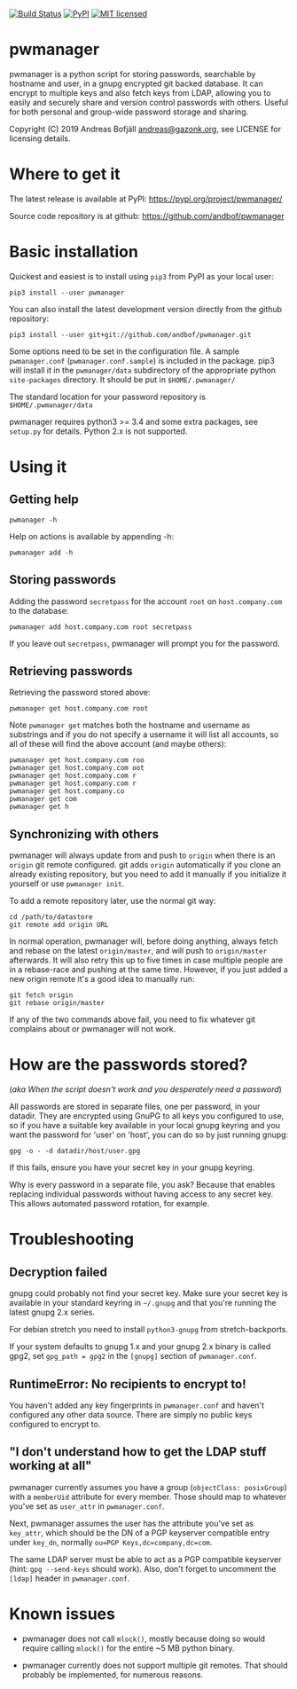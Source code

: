 [![Build Status](https://travis-ci.org/andbof/pwmanager.svg?branch=master)](https://travis-ci.org/andbof/pwmanager)
[![PyPI](https://img.shields.io/pypi/v/pwmanager.svg)](https://pypi.org/project/pwmanager)
[![MIT licensed](https://img.shields.io/github/license/andbof/pwmanager.svg?branch=master)](https://raw.githubusercontent.com/andbof/pwmanager/master/LICENSE)

# pwmanager

pwmanager is a python script for storing passwords, searchable by hostname and
user, in a gnupg encrypted git backed database. It can encrypt to multiple keys
and also fetch keys from LDAP, allowing you to easily and securely share and
version control passwords with others. Useful for both personal and group-wide
password storage and sharing.

Copyright (C) 2019 Andreas Bofjäll <andreas@gazonk.org>, see LICENSE for
licensing details.

# Where to get it

The latest release is available at PyPI: https://pypi.org/project/pwmanager/

Source code repository is at github: https://github.com/andbof/pwmanager

# Basic installation

Quickest and easiest is to install using ``pip3`` from PyPI as your local user:

    pip3 install --user pwmanager

You can also install the latest development version directly from the github
repository:

    pip3 install --user git+git://github.com/andbof/pwmanager.git

Some options need to be set in the configuration file. A sample
``pwmanager.conf`` (``pwmanager.conf.sample``) is included in the package. pip3
will install it in the ``pwmanager/data`` subdirectory of the appropriate
python ``site-packages`` directory. It should be put in ``$HOME/.pwmanager/``

The standard location for your password repository is ``$HOME/.pwmanager/data``

pwmanager requires python3 >= 3.4 and some extra packages, see ``setup.py`` for
details. Python 2.x is not supported.

# Using it

## Getting help

    pwmanager -h

Help on actions is available by appending -h:

    pwmanager add -h

## Storing passwords

Adding the password ``secretpass`` for the account ``root`` on
``host.company.com`` to the database:

    pwmanager add host.company.com root secretpass

If you leave out ``secretpass``, pwmanager will prompt you for the
password.

## Retrieving passwords

Retrieving the password stored above:

    pwmanager get host.company.com root

Note ``pwmanager get`` matches both the hostname and username as substrings and
if you do not specify a username it will list all accounts, so all of these
will find the above account (and maybe others):

    pwmanager get host.company.com roo
    pwmanager get host.company.com oot
    pwmanager get host.company.com r
    pwmanager get host.company.com r
    pwmanager get host.company.co
    pwmanager get com
    pwmanager get h

## Synchronizing with others

pwmanager will always update from and push to ``origin`` when there is an
``origin`` git remote configured. git adds ``origin`` automatically if you
clone an already existing repository, but you need to add it manually if you
initialize it yourself or use ``pwmanager init``.

To add a remote repository later, use the normal git way:

    cd /path/to/datastore
    git remote add origin URL

In normal operation, pwmanager will, before doing anything, always fetch and
rebase on the latest ``origin/master``, and will push to ``origin/master``
afterwards. It will also retry this up to five times in case multiple people
are in a rebase-race and pushing at the same time. However, if you just added a
new origin remote it's a good idea to manually run:

    git fetch origin
    git rebase origin/master

If any of the two commands above fail, you need to fix whatever git complains
about or pwmanager will not work.


# How are the passwords stored?
(_aka When the script doesn't work and you desperately need a password_)

All passwords are stored in separate files, one per password, in your datadir.
They are encrypted using GnuPG to all keys you configured to use, so if you
have a suitable key available in your local gnupg keyring and you want the
password for 'user' on 'host', you can do so by just running gnupg:

    gpg -o - -d datadir/host/user.gpg

If this fails, ensure you have your secret key in your gnupg keyring.

Why is every password in a separate file, you ask? Because that enables
replacing individual passwords without having access to any secret key. This
allows automated password rotation, for example.

# Troubleshooting

## Decryption failed

gnupg could probably not find your secret key. Make sure your secret key is
available in your standard keyring in ``~/.gnupg`` and that you're running the
latest gnupg 2.x series.

For debian stretch you need to install ``python3-gnupg`` from
stretch-backports.

If your system defaults to gnupg 1.x and your gnupg 2.x binary is called gpg2,
set ``gpg_path = gpg2`` in the ``[gnupg]`` section of ``pwmanager.conf``.

## RuntimeError: No recipients to encrypt to!

You haven't added any key fingerprints in ``pwmanager.conf`` and haven't
configured any other data source. There are simply no public keys configured to
encrypt to.

## "I don't understand how to get the LDAP stuff working at all"

pwmanager currently assumes you have a group (``objectClass: posixGroup``) with
a ``memberUid`` attribute for every member. Those should map to whatever you've
set as ``user_attr`` in ``pwmanager.conf``.

Next, pwmanager assumes the user has the attribute you've set as ``key_attr``,
which should be the DN of a PGP keyserver compatible entry under ``key_dn``,
normally ``ou=PGP Keys,dc=company,dc=com``.

The same LDAP server must be able to act as a PGP compatible keyserver (hint:
``gpg --send-keys`` should work). Also, don't forget to uncomment the
``[ldap]`` header in ``pwmanager.conf``.

# Known issues

- pwmanager does not call ``mlock()``, mostly because doing so would require
  calling ``mlock()`` for the entire ~5 MB python binary.

- pwmanager currently does not support multiple git remotes. That should
  probably be implemented, for numerous reasons.
